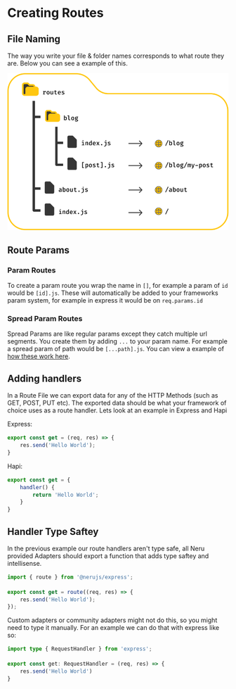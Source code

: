 # Creating Routes

## File Naming

The way you write your file & folder names corresponds to what route they are. Below you can see a example of this.

![file name to route mapping](./file-tree.png)

## Route Params

### Param Routes

To create a param route you wrap the name in `[]`, for example a param of `id` would be `[id].js`. These will automatically be added to your frameworks param system, for example in express it would be on `req.params.id`

### Spread Param Routes

Spread Params are like regular params except they catch multiple url segments. You create them by adding `...` to your param name. For example a spread param of path would be `[...path].js`. You can view a example of [how these work here](https://kit.svelte.dev/docs/routing#advanced-routing-rest-parameters).

## Adding handlers

In a Route File we can export data for any of the HTTP Methods (such as GET, POST, PUT etc). The exported data should be what your framework of choice uses as a route handler. Lets look at an example in Express and Hapi

Express:

```js
export const get = (req, res) => {
    res.send('Hello World');
}
```

Hapi:

```js
export const get = {
    handler() {
        return 'Hello World';
    }
}
```

## Handler Type Saftey

In the previous example our route handlers aren't type safe, all Neru provided Adapters should export a function that adds type saftey and intellisense.

```js
import { route } from '@nerujs/express';

export const get = route((req, res) => {
    res.send('Hello World');
});
```

Custom adapters or community adapters might not do this, so you might need to type it manually. For an example we can do that with express like so:

```ts
import type { RequestHandler } from 'express';

export const get: RequestHandler = (req, res) => {
    res.send('Hello World')
}
```